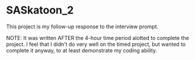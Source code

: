 # SASkatoon_2

This project is my follow-up response to the interview prompt.

  NOTE: 
          It was written AFTER the 4-hour time period alotted to complete the project.
          I feel that I didn't do very well on the timed project, but wanted to complete it anyway,
          to at least demonstrate my coding ability.
 
